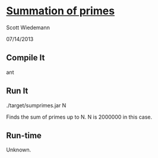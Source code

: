 # [Summation of primes](http://projecteuler.net/problem=10)
Scott Wiedemann

07/14/2013

## Compile It
ant


## Run It
./target/sumprimes.jar N

Finds the sum of primes up to N. N is 2000000 in this case.

## Run-time
Unknown.
